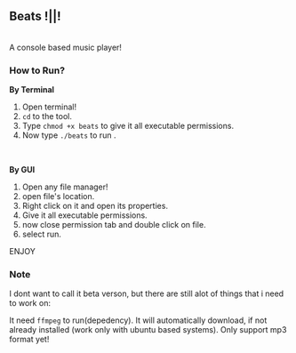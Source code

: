 ## Beats !||!
<br> A console based music player!
<br>

### How to Run?
<b>By Terminal</b>
1) Open terminal!
2) `cd` to the tool.
3) Type `chmod +x beats` to give it all executable permissions.
4) Now type `./beats` to run .
<br>

<b>By GUI</b>

1) Open any file manager!
2) open file's location.
3) Right click on it and open its properties.
4) Give it all executable permissions.
5) now close permission tab and double click on file.
6) select run.

ENJOY

### Note
I dont want to call it beta verson, but there are still alot of things that i need to work on: <br>

It need `ffmpeg` to run(depedency). It will automatically download, if not already installed (work only with ubuntu based systems).
Only support mp3 format yet!

